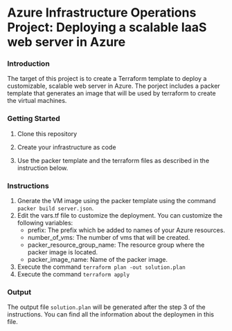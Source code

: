 # Azure Infrastructure Operations Project: Deploying a scalable IaaS web server in Azure

### Introduction
The target of this project is to create a Terraform template to deploy a customizable, scalable web server in Azure.
The porject includes a packer template that generates an image that will be used by terraform to create the virtual machines.

### Getting Started
1. Clone this repository

2. Create your infrastructure as code

3. Use the packer template and the terraform files as described in the instruction below.


### Instructions
1. Gnerate the VM image using the packer template using the command `packer build server.json`.
2. Edit the vars.tf file to customize the deployment. You can customize the following variables:
   - prefix: The prefix which be added to names of your Azure resources.
   - number_of_vms: The number of vms that will be created.
   - packer_resource_group_name: The resource group where the packer image is located.
   - packer_image_name: Name of the packer image.
3. Execute the command `terraform plan -out solution.plan`
4. Execute the command `terraform apply`

### Output
The output file `solution.plan` will be generated after the step 3 of the instructions.
You can find all the information about the deploymen in this file.
